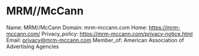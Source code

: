 
# MRM//McCann

Name: MRM//McCann
Domain: mrm-mccann.com
Home: https://mrm-mccann.com/
Privacy_policy: https://mrm-mccann.com/privacy-notice.html
Email: privacy@mrm-mccann.com
Member_of: American Association of Advertising Agencies
